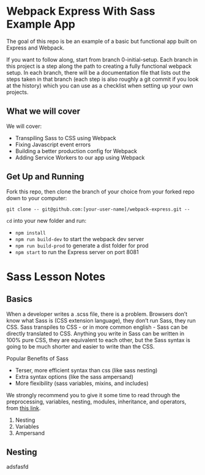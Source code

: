 # Webpack Express With Sass Example App

The goal of this repo is be an example of a basic but functional app built on Express and Webpack.

If you want to follow along, start from branch 0-initial-setup. Each branch in this project is a step along the path to creating a fully functional webpack setup. In each branch, there will be a documentation file that lists out the steps taken in that branch (each step is also roughly a git commit if you look at the history) which you can use as a checklist when setting up your own projects. 

## What we will cover

We will cover:

- Transpiling Sass to CSS using Webpack
- Fixing Javascript event errors
- Building a better production config for Webpack
- Adding Service Workers to our app using Webpack

## Get Up and Running

Fork this repo, then clone the branch of your choice from your forked repo down to your computer:

```
git clone -- git@github.com:[your-user-name]/webpack-express.git --
```

`cd` into your new folder and run:
- ```npm install```
- ```npm run build-dev``` to start the webpack dev server
- ```npm run build-prod``` to generate a dist folder for prod
- ```npm start``` to run the Express server on port 8081

# Sass Lesson Notes

## Basics
When a developer writes a .scss file, there is a problem. Browsers don’t know what Sass is (CSS extension language), they don’t run Sass, they run CSS. Sass transpiles to CSS - or in more common english - Sass can be directly translated to CSS. Anything you write in Sass can be written in 100% pure CSS, they are equivalent to each other, but the Sass syntax is going to be much shorter and easier to write than the CSS.

Popular Benefits of Sass
- Terser, more efficient syntax than css (like sass nesting) 
- Extra syntax options (like the sass ampersand) 
- More flexibility (sass variables, mixins, and includes)

We strongly recommend you to give it some time to read through the preprocessing, variables, nesting, modules, inheritance, and operators, from [this link](https://sass-lang.com/guide).

1. Nesting
2. Variables
3. Ampersand

## Nesting
adsfasfd